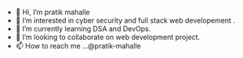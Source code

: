 - 👋 Hi, I’m pratik mahalle
- 👀 I’m interested in cyber security and full stack web developement .
- 🌱 I’m currently learning DSA and DevOps.
- 💞️ I’m looking to collaborate on web development project.
- 📫 How to reach me ...@pratik-mahalle

<!---
shratik018/shratik018 is a ✨ special ✨ repository because its `README.md` (this file) appears on your GitHub profile.
You can click the Preview link to take a look at your changes.
--->
